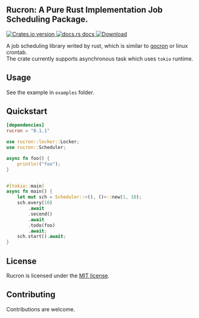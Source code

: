 ## Rucron: A Pure Rust Implementation Job Scheduling Package.
<a href="https://crates.io/crates/rucron">
    <img src="https://img.shields.io/crates/v/rucron.svg?style=flat-square"
    alt="Crates.io version" />
  </a>  
<!-- Docs -->
  <a href="https://docs.rs/rucron/latest/rucron/">
    <img src="https://img.shields.io/badge/docs-latest-blue.svg?style=flat-square"
      alt="docs.rs docs" />
  </a>
  <!-- Downloads -->
  <a href="https://crates.io/crates/rucron">
    <img src="https://img.shields.io/crates/d/rucron.svg?style=flat-square"
      alt="Download" />
  </a>  

A job scheduling library writed by rust, which is similar to [gocron](https://github.com/go-co-op/gocron) or linux crontab.  
The crate currently supports asynchronous task which uses `tokio` runtime.

## Usage
See the example in `examples` folder.

## Quickstart
```toml
[dependencies]
rucron = "0.1.1"
```

```rust
use rucron::locker::Locker;
use rucron::Scheduler;

async fn foo() {
    println!("foo");
}


#[tokio::main]
async fn main() {
    let mut sch = Scheduler::<(), ()>::new(1, 10);
    sch.every(10)
        .await
        .second()
        .await
        .todo(foo)
        .await;
    sch.start().await;
}
```

## License
Rucron is licensed under the [MIT license](https://opensource.org/licenses/MIT).

## Contributing

Contributions are welcome.
